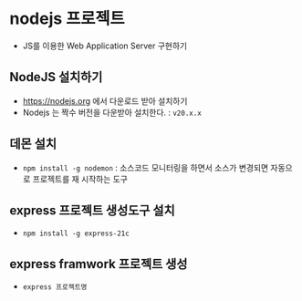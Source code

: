 # nodejs 프로젝트

- JS를 이용한 Web Application Server 구현하기

## NodeJS 설치하기

- https://nodejs.org 에서 다운로드 받아 설치하기
- Nodejs 는 짝수 버전을 다운받아 설치한다. : `v20.x.x`

## 데몬 설치

- `npm install -g nodemon` : 소스코드 모니터링을 하면서 소스가 변경되면 자동으로 프로젝트를 재 시작하는 도구

## express 프로젝트 생성도구 설치

- `npm install -g express-21c`

## express framwork 프로젝트 생성

- `express 프로젝트명`
